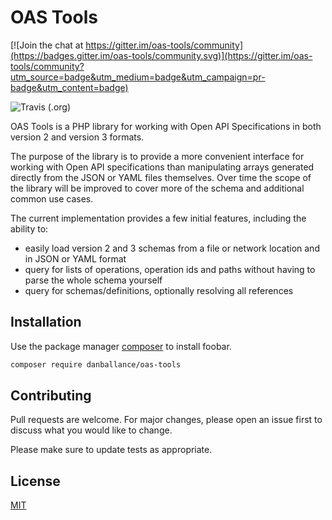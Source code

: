 # OAS Tools

[![Join the chat at https://gitter.im/oas-tools/community](https://badges.gitter.im/oas-tools/community.svg)](https://gitter.im/oas-tools/community?utm_source=badge&utm_medium=badge&utm_campaign=pr-badge&utm_content=badge)

![Travis (.org)](https://img.shields.io/travis/danballance/oas-tools.svg)

OAS Tools is a PHP library for working with Open API Specifications in both version 2 
and version 3 formats.

The purpose of the library is to provide a more convenient interface for 
working with Open API specifications than manipulating arrays generated 
directly from the JSON or YAML files themselves. Over time the scope of the
library will be improved to cover more of the schema and additional common 
use cases.

The current implementation provides a few initial features, including the 
ability to:

* easily load version 2 and 3 schemas from a file or network
location and in JSON or YAML format
* query for lists of operations, operation ids and paths without having 
to parse the whole schema yourself
* query for schemas/definitions, optionally resolving all references

## Installation

Use the package manager [composer](https://getcomposer.org/) to install foobar.

```bash
composer require danballance/oas-tools 
```

## Contributing
Pull requests are welcome. For major changes, please open an issue first to discuss what you would like to change.

Please make sure to update tests as appropriate.

## License
[MIT](https://choosealicense.com/licenses/mit/)